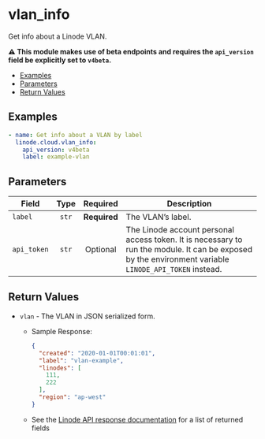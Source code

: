 # vlan_info

Get info about a Linode VLAN.

**:warning: This module makes use of beta endpoints and requires the `api_version` field be explicitly set to `v4beta`.**

- [Examples](#examples)
- [Parameters](#parameters)
- [Return Values](#return-values)

## Examples

```yaml
- name: Get info about a VLAN by label
  linode.cloud.vlan_info:
    api_version: v4beta
    label: example-vlan
```


## Parameters

| Field     | Type | Required | Description                                                                  |
|-----------|------|----------|------------------------------------------------------------------------------|
| `label` | <center>`str`</center> | <center>**Required**</center> | The VLAN’s label.   |
| `api_token` | <center>`str`</center> | <center>Optional</center> | The Linode account personal access token. It is necessary to run the module. It can be exposed by the environment variable `LINODE_API_TOKEN` instead.   |

## Return Values

- `vlan` - The VLAN in JSON serialized form.

    - Sample Response:
        ```json
        {
          "created": "2020-01-01T00:01:01",
          "label": "vlan-example",
          "linodes": [
            111,
            222
          ],
          "region": "ap-west"
        }
        ```
    - See the [Linode API response documentation](https://www.linode.com/docs/api/networking/#vlans-list__response-samples) for a list of returned fields


